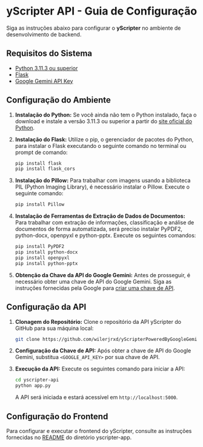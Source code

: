 # yScripter API - Guia de Configuração

Siga as instruções abaixo para configurar o **yScripter** no ambiente de desenvolvimento de backend.

## Requisitos do Sistema
- [Python 3.11.3 ou superior](https://www.python.org/downloads/release/python-3113/)
- [Flask](https://flask.palletsprojects.com/en/3.0.x/)
- [Google Gemini API Key](https://ai.google.dev/gemini-api/docs?hl=pt-br)

## Configuração do Ambiente

1. **Instalação do Python:** Se você ainda não tem o Python instalado, faça o download e instale a versão 3.11.3 ou superior a partir do [site oficial do Python](https://www.python.org/downloads/).

2. **Instalação do Flask:** Utilize o pip, o gerenciador de pacotes do Python, para instalar o Flask executando o seguinte comando no terminal ou prompt de comando:

    ```bash
    pip install flask
    pip install flask_cors
    ```
3. **Instalação do Pillow:** Para trabalhar com imagens usando a biblioteca PIL (Python Imaging Library), é necessário instalar o Pillow. Execute o seguinte comando:
    ```bash
    pip install Pillow
    ```

3. **Instalação de Ferramentas de Extração de Dados de Documentos:** Para trabalhar com extração de informações, classificação e análise de documentos de forma automatizada, será preciso instalar PyPDF2, python-docx, openpyxl e python-pptx. Execute os seguintes comandos:
    ```bash
    pip install PyPDF2
    pip install python-docx
    pip install openpyxl
    pip install python-pptx
    ```

4. **Obtenção da Chave da API do Google Gemini:** Antes de prosseguir, é necessário obter uma chave de API do Google Gemini. Siga as instruções fornecidas pela Google para [criar uma chave de API](https://aistudio.google.com/app/apikey).

## Configuração da API

1. **Clonagem do Repositório:** Clone o repositório da API yScripter do GitHub para sua máquina local:

    ```bash
    git clone https://github.com/wilerjrxd/yScripterPoweredByGoogleGemini.git
    ```

2. **Configuração da Chave de API:** Após obter a chave de API do Google Gemini, substitua `<GOOGLE_API_KEY>` por sua chave de API.

3. **Execução da API:** Execute os seguintes comando para iniciar a API:

    ```bash
    cd yscripter-api
    python app.py
    ```

    A API será iniciada e estará acessível em `http://localhost:5000`.

## Configuração do Frontend

Para configurar e executar o frontend do yScripter, consulte as instruções fornecidas no [README](../yscripter-app/README.md) do diretório yscripter-app.